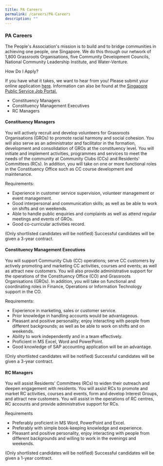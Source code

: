 ```yaml
---
title: PA Careers
permalink: /careers/PA-Careers
description: ""
---
```

### PA Careers


The People's Association's mission is to build and to bridge communities in achieving one people, one Singapore. We do this through our network of 1,800 Grassroots Organisations, five Community Development Councils, National Community Leadership Institute, and Water-Venture.

How Do I Apply?

If you have what it takes, we want to hear from you! Please submit your online application [here](https://careers.pageuppeople.com/688/cwlive/en/filter/?search-keyword=&category=&brand=people%27s+association&job-sector). Information can also be found at the [Singapore Public Service Job Portal.](https://www.careers.gov.sg/)

* Constituency Managers
* Constituency Management Executives
* RC Managers

#### Constituency Managers

You will actively recruit and develop volunteers for Grassroots Organisations (GROs) to promote racial harmony and social cohesion. You will also serve as an administrator and facilitator in the formation, development and consolidation of GROs at the constituency level. You will initiate and implement activities, programmes and services to meet the needs of the community at Community Clubs (CCs) and Residents' Committees (RCs). In addition, you will take on one or more functional roles in the Constituency Office such as CC course development and maintenance.

Requirements:

* Experience in customer service supervision, volunteer management or event management.
* Good interpersonal and communication skills; as well as be able to work on shifts and on weekends.
* Able to handle public enquiries and complaints as well as attend regular meetings and events of GROs.
* Good co-curricular activities record.


(Only shortlisted candidates will be notified)
Successful candidates will be given a 3-year contract.


#### Constituency Management Executives

You will support Community Club (CC) operations; serve CC customers by actively promoting and marketing CC activities, courses and events; as well as attract new customers. You will also provide administrative support for the operations of the Constituency Office (CO) and Grassroots Organisations (GROs). In addition, you will take on functional and coordinating roles in Finance, Operations or Information Technology support in the CO.

Requirements:

* Experience in marketing, sales or customer service.
* Prior knowledge in handling accounts would be advantageous.
* Pleasant and positive personality; enjoy interacting with people from different backgrounds; as well as be able to work on shifts and on weekends.
* Ability to work independently and in a team effectively.
* Proficient in MS Excel, Word and PowerPoint.
* Good knowledge of SAP accounting application will be an advantage.


(Only shortlisted candidates will be notified)
Successful candidates will be given a 3-year contract.


#### RC Managers

You will assist Residents' Committees (RCs) to widen their outreach and deepen engagement with residents. You will assist RCs to promote and market RC activities, courses and events, form and develop Interest Groups, and attract new customers. You will assist in the operations of RC centres, RC accounts and provide administrative support for RCs.

Requirements

* Preferably proficient in MS Word, PowerPoint and Excel.
* Preferably with simple book-keeping knowledge and experience.
* Pleasant and positive personality, enjoy interacting with people from different backgrounds and willing to work in the evenings and weekends.


(Only shortlisted candidates will be notified)
Successful candidates will be given a 1-year contract.

